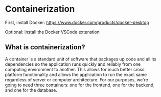 # Containerization

First, install Docker: https://www.docker.com/products/docker-desktop

Optional: Install the Docker VSCode extenstion

## What is containerization?

A container is a standard unit of software that packages up code and all its dependencies so the application runs quickly and reliably from one computing environment to another. This allows for much better cross platform functionality and allows the application to run the exact same regardless of server or computer architecture. For our purposes, we're going to need three containers: one for the frontend, one for the backend, and one for the database.